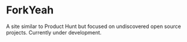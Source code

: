 # ForkYeah
A site similar to Product Hunt but focused on undiscovered open source projects. Currently under development.
